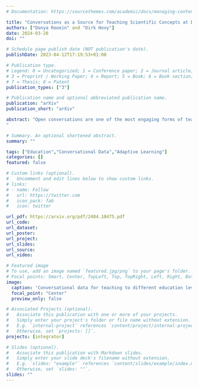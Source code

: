 ```yaml
---
# Documentation: https://sourcethemes.com/academic/docs/managing-content/

title: "Conversations as a Source for Teaching Scientific Concepts at Different Education Levels"
authors: ["Donya Rooein" and "Dirk Hovy"]
date: 2024-03-28
doi: ""

# Schedule page publish date (NOT publication's date).
publishDate: 2023-04-12T17:19:53+01:00

# Publication type.
# Legend: 0 = Uncategorized; 1 = Conference paper; 2 = Journal article;
# 3 = Preprint / Working Paper; 4 = Report; 5 = Book; 6 = Book section;
# 7 = Thesis; 8 = Patent
publication_types: ["3"]

# Publication name and optional abbreviated publication name.
publication: "arXiv"
publication_short: "arXiv"

abstract: "Open conversations are one of the most engaging forms of teaching. However, creating those conversations in educational software is a complex endeavor, especially if we want to address the needs of different audiences. While language models hold great promise for educational applications, there are substantial challenges in training them to engage in meaningful and effective conversational teaching, especially when considering the diverse needs of various audiences. No official data sets exist for this task to facilitate the training of language models for conversational teaching, considering the diverse needs of various audiences. This paper presents a novel source for facilitating conversational teaching of scientific concepts at various difficulty levels (from preschooler to expert), namely dialogues taken from video transcripts. We analyse this data source in various ways to show that it offers a diverse array of examples that can be used to generate contextually appropriate and natural responses to scientific topics for specific target audiences. It is a freely available valuable resource for training and evaluating conversation models, encompassing organically occurring dialogues. While the raw data is available online, we provide additional metadata for conversational analysis of dialogues at each level in all available videos.
"

# Summary. An optional shortened abstract.
summary: ""

tags: ["Education","Conversational Data","Adaptive Learning"]
categories: []
featured: false

# Custom links (optional).
#   Uncomment and edit lines below to show custom links.
# links:
# - name: Follow
#   url: https://twitter.com
#   icon_pack: fab
#   icon: twitter

url_pdf: https://arxiv.org/pdf/2404.10475.pdf
url_code: 
url_dataset:
url_poster:
url_project:
url_slides:
url_source:
url_video:

# Featured image
# To use, add an image named `featured.jpg/png` to your page's folder.
# Focal points: Smart, Center, TopLeft, Top, TopRight, Left, Right, BottomLeft, Bottom, BottomRight.
image:
  caption: 'Conversational data for teaching to different education levels.'
  focal_point: "Center"
  preview_only: false

# Associated Projects (optional).
#   Associate this publication with one or more of your projects.
#   Simply enter your project's folder or file name without extension.
#   E.g. `internal-project` references `content/project/internal-project/index.md`.
#   Otherwise, set `projects: []`.
projects: [integrator]

# Slides (optional).
#   Associate this publication with Markdown slides.
#   Simply enter your slide deck's filename without extension.
#   E.g. `slides: "example"` references `content/slides/example/index.md`.
#   Otherwise, set `slides: ""`.
slides: ""
---
```

